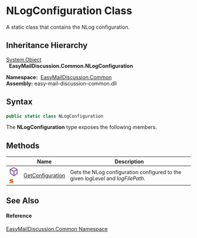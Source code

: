 NLogConfiguration Class
=======================
A static class that contains the NLog configuration.


Inheritance Hierarchy
---------------------
[System.Object][1]  
  **EasyMailDiscussion.Common.NLogConfiguration**  

  **Namespace:**  [EasyMailDiscussion.Common][2]  
  **Assembly:** easy-mail-discussion-common.dll

Syntax
------

```csharp
public static class NLogConfiguration
```

The **NLogConfiguration** type exposes the following members.


Methods
-------

|                                  | Name                  | Description                                                                       |
| -------------------------------- | --------------------- | --------------------------------------------------------------------------------- |
| ![Public method]![Static member] | [GetConfiguration][3] | Gets the NLog configuration configured to the given *logLevel* and *logFilePath*. |


See Also
--------

#### Reference
[EasyMailDiscussion.Common Namespace][2]  

[1]: https://docs.microsoft.com/dotnet/api/system.object
[2]: ../README.md
[3]: GetConfiguration.md
[Public method]: ../../icons/pubmethod.svg "Public method"
[Static member]: ../../icons/static.gif "Static member"